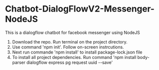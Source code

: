 # Chatbot-DialogFlowV2-Messenger-NodeJS
This is a dialogflow chatbot for facebook messenger using NodeJS


1) Download the repo. Run terminal on the project directory. 
2) Use command 'npm init'. Follow on-screen instrcutions.
3) Next run commande 'npm install' to install package-lock.json file
4) To install all project dependencies. Run command 'npm install body-parser dialogflow express pg request uuid --save'
